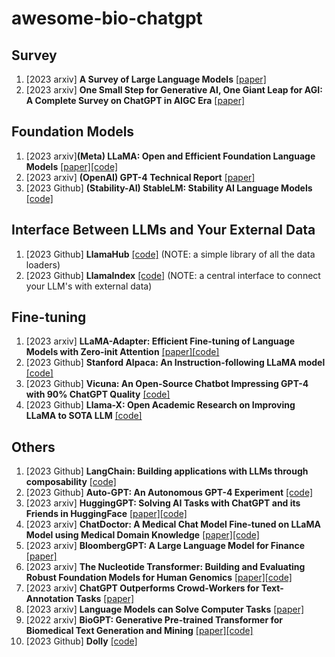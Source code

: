 # awesome-bio-chatgpt

## Survey
1. [2023 arxiv] **A Survey of Large Language Models** [[paper]](https://arxiv.org/abs/2303.18223)
1. [2023 arxiv] **One Small Step for Generative AI, One Giant Leap for AGI: A Complete Survey on ChatGPT in AIGC Era** [[paper]](https://arxiv.org/abs/2304.06488)

## Foundation Models
1. [2023 arxiv]**(Meta) LLaMA: Open and Efficient Foundation Language Models** [[paper]](https://arxiv.org/abs/2302.13971v1)[[code]](https://github.com/facebookresearch/llama)
1. [2023 arxiv] **(OpenAI) GPT-4 Technical Report** [[paper]](https://arxiv.org/pdf/2303.08774.pdf)
1. [2023 Github] **(Stability-AI) StableLM: Stability AI Language Models** [[code]](https://github.com/Stability-AI/StableLM)



## Interface Between LLMs and Your External Data
1. [2023 Github] **LlamaHub** [[code]](https://github.com/emptycrown/llama-hub) (NOTE: a simple library of all the data loaders)
1. [2023 Github] **LlamaIndex** [[code]](https://github.com/jerryjliu/llama_index) (NOTE: a central interface to connect your LLM's with external data)


## Fine-tuning
1. [2023 arxiv] **LLaMA-Adapter: Efficient Fine-tuning of Language Models with Zero-init Attention** [[paper]](https://arxiv.org/abs/2303.16199)[[code]](https://github.com/ZrrSkywalker/LLaMA-Adapter)
1. [2023 Github] **Stanford Alpaca: An Instruction-following LLaMA model** [[code]](https://github.com/tatsu-lab/stanford_alpaca)
1. [2023 Github] **Vicuna: An Open-Source Chatbot Impressing GPT-4 with 90% ChatGPT Quality** [[code]](https://github.com/lm-sys/FastChat)
1. [2023 Github] **Llama-X: Open Academic Research on Improving LLaMA to SOTA LLM** [[code]](https://github.com/AetherCortex/Llama-X)



## Others
1. [2023 Github] **LangChain: Building applications with LLMs through composability** [[code]](https://github.com/hwchase17/langchain)
1. [2023 Github] **Auto-GPT: An Autonomous GPT-4 Experiment** [[code]](https://github.com/Significant-Gravitas/Auto-GPT)
1. [2023 arxiv] **HuggingGPT: Solving AI Tasks with ChatGPT and its Friends in HuggingFace** [[paper]](https://arxiv.org/abs/2303.17580)[[code]](https://github.com/microsoft/JARVIS)
1. [2023 arxiv] **ChatDoctor: A Medical Chat Model Fine-tuned on LLaMA Model using Medical Domain Knowledge** [[paper]](https://arxiv.org/abs/2303.14070)[[code]](https://github.com/Kent0n-Li/ChatDoctor)
1. [2023 arxiv] **BloombergGPT: A Large Language Model for Finance** [[paper]](https://arxiv.org/abs/2303.17564)
1. [2023 arxiv] **The Nucleotide Transformer: Building and Evaluating Robust Foundation Models for Human Genomics** [[paper]](https://www.biorxiv.org/content/10.1101/2023.01.11.523679v2)[[code]](https://github.com/instadeepai/nucleotide-transformer)
1. [2023 arxiv] **ChatGPT Outperforms Crowd-Workers for Text-Annotation Tasks** [[paper]](https://arxiv.org/abs/2303.15056)
1. [2023 arxiv] **Language Models can Solve Computer Tasks** [[paper]](https://arxiv.org/pdf/2303.17491.pdf)
1. [2022 arxiv] **BioGPT: Generative Pre-trained Transformer for Biomedical Text Generation and Mining** [[paper]](https://arxiv.org/abs/2210.10341)[[code]](https://github.com/microsoft/BioGPT)
1. [2023 Github] **Dolly** [[code]](https://github.com/databrickslabs/dolly)

